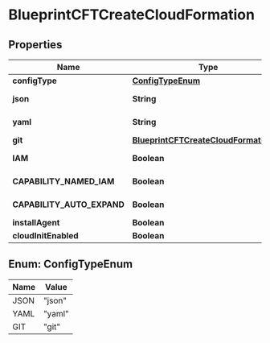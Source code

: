 

# BlueprintCFTCreateCloudFormation

## Properties

Name | Type | Description | Notes
------------ | ------------- | ------------- | -------------
**configType** | [**ConfigTypeEnum**](#ConfigTypeEnum) | Configuration Type | 
**json** | **String** | CloudFormation Template in JSON |  [optional]
**yaml** | **String** | CloudFormation Template in YAML |  [optional]
**git** | [**BlueprintCFTCreateCloudFormationGit**](BlueprintCFTCreateCloudFormationGit.md) |  |  [optional]
**IAM** | **Boolean** | CloudFormation Attribute CAPABILITY_IAM |  [optional]
**CAPABILITY_NAMED_IAM** | **Boolean** | CloudFormation Attribute CAPABILITY_NAMED_IAM |  [optional]
**CAPABILITY_AUTO_EXPAND** | **Boolean** | CloudFormation Attribute CAPABILITY_AUTO_EXPAND |  [optional]
**installAgent** | **Boolean** | Install Morpheus Agent |  [optional]
**cloudInitEnabled** | **Boolean** | Cloud Init Enabled |  [optional]



## Enum: ConfigTypeEnum

Name | Value
---- | -----
JSON | &quot;json&quot;
YAML | &quot;yaml&quot;
GIT | &quot;git&quot;



